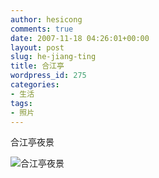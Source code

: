 ```yaml
---
author: hesicong
comments: true
date: 2007-11-18 04:26:01+00:00
layout: post
slug: he-jiang-ting
title: 合江亭
wordpress_id: 275
categories:
- 生活
tags:
- 照片
---
```


[](/images/others/q20071117212541.jpg)合江亭夜景

[](/images/others/q20071117212541.jpg)![](/images/others/image/thumb/q20071117212541.jpg)合江亭夜景

[](/images/others/q20071117212541.jpg)
